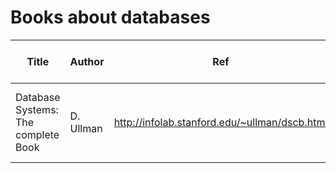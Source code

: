 # Books about databases

|  Title |Author|Ref  |What i've got from book   |
|--------|------|-----|--------------------------|
| Database Systems: The complete Book  | D. Ullman   | http://infolab.stanford.edu/~ullman/dscb.html   |  Database design. How queries execute. Database architecture.|
